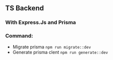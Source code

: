 ## TS Backend

### With Express.Js and Prisma

### Command:
- Migrate prisma `` npm run migrate::dev ``
- Generate prisma clent `` npm run generate::dev ``
